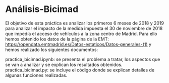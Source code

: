 # Análisis-Bicimad
El objetivo de esta práctica es analizar los primeros 6 meses de 2018 y 2019 para analizar el impacto de la medida impuesta el 30 de noviembre de 2018 que impedía el acceso de vehículos a la zona centro de Madrid. Para ello hemos obtenido los datos de la página de la EMT: https://opendata.emtmadrid.es/Datos-estaticos/Datos-generales-(1) y hemos realizado los siguientes documentos:

practica_bicimad.ipynb: se presenta el problema a tratar, los aspectos que se van a analizar y se explican los resultados obtenidos.
practica_bicimad.py: se incluye el código donde se explican detalles de algunas funciones realizadas.

